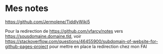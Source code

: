 # Mes notes

https://github.com/Jermolene/TiddlyWiki5

Pour la redirection de https://github.com/vfarcy/notes vers https://sousdomaine.domaine.tld, voir https://stackoverflow.com/questions/46455900/subdomain-of-website-for-github-pages-project pour mettre en place la redirection chez mon FAI

